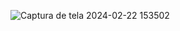 ![Captura de tela 2024-02-22 153502](https://github.com/Le0z1nk/bancoVnw/assets/118185100/f9f09b29-759a-42d8-ba73-9166465f5cfb)
